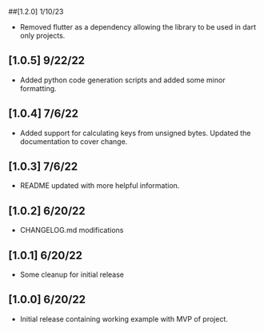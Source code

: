 ##[1.2.0] 1/10/23
* Removed flutter as a dependency allowing the library to be used in dart only projects.

## [1.0.5] 9/22/22
* Added python code generation scripts and added some minor formatting.

## [1.0.4] 7/6/22
* Added support for calculating keys from unsigned bytes. Updated the documentation to cover change.

## [1.0.3] 7/6/22
* README updated with more helpful information.

## [1.0.2] 6/20/22
* CHANGELOG.md modifications

## [1.0.1] 6/20/22
* Some cleanup for initial release

## [1.0.0] 6/20/22
* Initial release containing working example with MVP of project.
